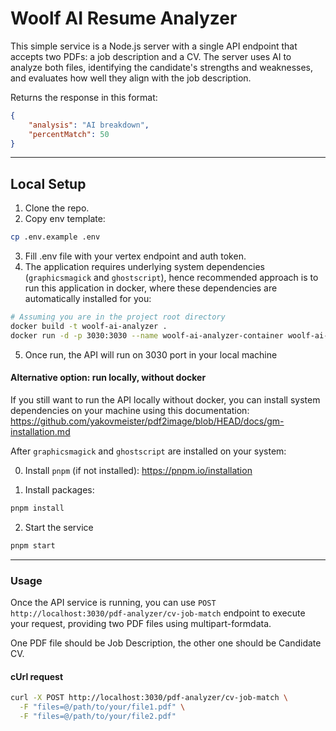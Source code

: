 # Woolf AI Resume Analyzer

This simple service is a Node.js server with a single API endpoint that accepts two PDFs: a job description and a CV. The server uses AI to analyze both files, identifying the candidate's strengths and weaknesses, and evaluates how well they align with the job description.

Returns the response in this format:

```json
{
    "analysis": "AI breakdown",
    "percentMatch": 50
}

```

---
## Local Setup
1. Clone the repo.
2. Copy env template:
```sh
cp .env.example .env
```
3. Fill .env file with your vertex endpoint and auth token.
4. The application requires underlying system dependencies (`graphicsmagick` and `ghostscript`), hence recommended approach is to run this application in docker, where these dependencies are automatically installed for you:
```sh
# Assuming you are in the project root directory
docker build -t woolf-ai-analyzer .
docker run -d -p 3030:3030 --name woolf-ai-analyzer-container woolf-ai-analyzer
```
5. Once run, the API will run on 3030 port in your local machine

#### Alternative option: run locally, without docker
If you still want to run the API locally without docker, you can install system dependencies on your machine using this documentation: https://github.com/yakovmeister/pdf2image/blob/HEAD/docs/gm-installation.md

After `graphicsmagick` and `ghostscript` are installed on your system:

0. Install `pnpm` (if not installed):
https://pnpm.io/installation

1. Install packages:
```sh
pnpm install
```

2. Start the service
```sh
pnpm start
```

---
### Usage
Once the API service is running, you can use `POST` `http://localhost:3030/pdf-analyzer/cv-job-match` endpoint to execute your request, providing two PDF files using multipart-formdata.

One PDF file should be Job Description, the other one should be Candidate CV.

#### cUrl request
```sh
curl -X POST http://localhost:3030/pdf-analyzer/cv-job-match \
  -F "files=@/path/to/your/file1.pdf" \
  -F "files=@/path/to/your/file2.pdf"
```